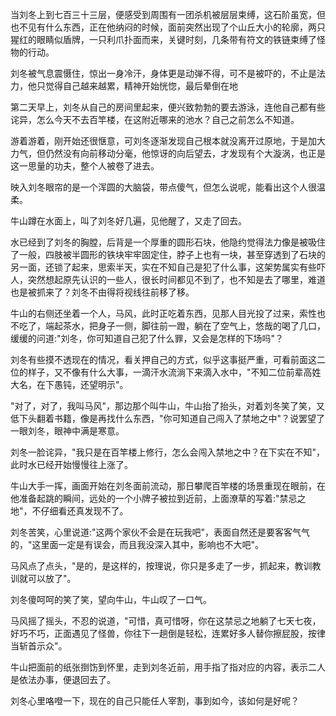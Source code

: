 当刘冬上到七百三十三层，便感受到周围有一团杀机被层层束缚，这石阶虽宽，但也不见有什么东西，正在他纳闷的时候，面前突然出现了个山丘大小的轮廓，两只猩红的眼睛似盾牌，一只利爪扑面而来，关键时刻，几条带有符文的铁链束缚了怪物的行动。

刘冬被气息震慑住，惊出一身冷汗，身体更是动弹不得，可不是被吓的，不止是法力，他只觉得自己越来越累，精神开始恍惚，最后晕倒在地

第二天早上，刘冬从自己的房间里起来，便兴致勃勃的要去游泳，连他自己都有些诧异，怎么今天不去百竿楼，在这附近哪来的池水？自己之前怎么不知道。

游着游着，刚开始还很惬意，可刘冬逐渐发现自己根本就没离开过原地，于是加大力气，但仍然没有向前移动分毫，他惊讶的向后望去，才发现有个大漩涡，也正是这一思量的功夫，整个人被卷了进去。

映入刘冬眼帘的是一个浑圆的大脑袋，带点傻气，但怎么说呢，能看出这个人很温柔。

牛山蹲在水面上，叫了刘冬好几遍，见他醒了，又走了回去。

水已经到了刘冬的胸膛，后背是一个厚重的圆形石块，他隐约觉得法力像是被吸住了一般，四肢被半圆形的铁块牢牢固定住，脖子上也有一块，甚至穿透到了石块的另一面，还锁了起来，思索半天，实在不知自己是犯了什么事，这架势属实有些吓人，突然想起原先认识的一些人，很长时间都见不到了，也不知是去了哪里，难道也是被抓来了？刘冬不由得将视线往前移了移。

牛山的右侧还坐着一个人，马风，此时正吃着东西，见那人目光投了过来，索性也不吃了，端起茶水，把身子一侧，脚往前一蹬，躺在了空气上，悠哉的喝了几口，缓缓的问道:"刘冬，你可知道自己犯了什么罪，又会是怎样的下场吗"？

刘冬有些摸不透现在的情况，看关押自己的方式，似乎这事挺严重，可看前面这二位的样子，又不像有什么大事，一滴汗水流淌下来滴入水中，"不知二位前辈高姓大名，在下愚钝，还望明示"。

"对了，对了，我叫马风"，那边那个叫牛山，牛山抬了抬头，对着刘冬笑了笑，又低下头翻着书籍，像是再找什么东西，"你可知道自己闯入了禁地之中"？说罢望了一眼刘冬，眼神中满是寒意。

刘冬一脸诧异，"我只是在百竿楼上修行，怎么会闯入禁地之中？在下实在不知"，此时水已经开始慢慢往上涨了。

牛山大手一挥，画面开始在刘冬面前流动，那日攀爬百竿楼的场景重现在眼前，在他准备起跳的瞬间，远处的一个小牌子被拉到近前，上面潦草的写着:"禁忌之地"，不仔细看还真发现不了。

刘冬苦笑，心里说道:"这两个家伙不会是在玩我吧"，表面自然还是要客客气气的，"这里面一定是有误会，而且我没深入其中，影响也不大吧"。

马风点了点头，"是的，是这样的，按理说，你只是多走了一步，抓起来，教训教训就可以放了"。

刘冬傻呵呵的笑了笑，望向牛山，牛山叹了一口气。

马风摇了摇头，不忍的说道，"可惜，真可惜呀，你在这禁忌之地躺了七天七夜，好巧不巧，正面遇见了怪兽，你往下一趟倒是轻松，连累好多人替你擦屁股，按律当斩首示众"。

牛山把面前的纸张捯饬到怀里，走到刘冬近前，用手指了指对应的内容，表示二人是依法办事，便退回去了。

刘冬心里咯噔一下，现在的自己只能任人宰割，事到如今，该如何是好呢？